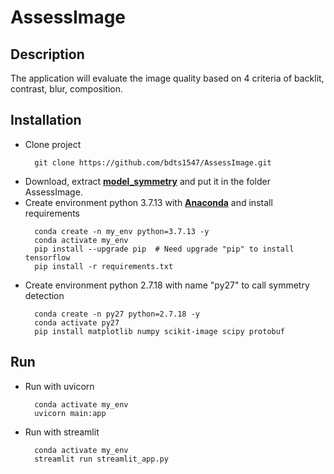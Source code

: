 # AssessImage
## Description
  The application will evaluate the image quality based on 4 criteria of backlit, contrast, blur, composition.

## Installation
- Clone project
  ```
    git clone https://github.com/bdts1547/AssessImage.git
  ```
- Download, extract **[model_symmetry](https://drive.google.com/file/d/1H-VNoNxZX63s6ZxFA76-0sh-EEctoQQe/view?usp=sharing)** and put it in the folder AssessImage.
- Create environment python 3.7.13 with **[Anaconda](https://www.anaconda.com/)** and install requirements
  ```
    conda create -n my_env python=3.7.13 -y
    conda activate my_env
    pip install --upgrade pip  # Need upgrade "pip" to install tensorflow
    pip install -r requirements.txt
  ```
- Create environment python 2.7.18 with name "py27" to call symmetry detection
  ```
    conda create -n py27 python=2.7.18 -y
    conda activate py27
    pip install matplotlib numpy scikit-image scipy protobuf
  ```


## Run
- Run with uvicorn
  ```
    conda activate my_env
    uvicorn main:app
  ```
- Run with streamlit
  ```
    conda activate my_env
    streamlit run streamlit_app.py
  ```
